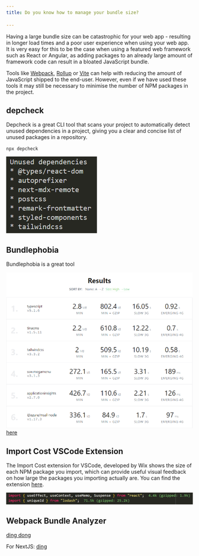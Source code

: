 ```yaml
---
title: Do you know how to manage your bundle size?

---
```



Having a large bundle size can be catastrophic for your web app - resulting in longer load times and a poor user experience when using your web app. It is very easy for this to be the case when using a featured web framework such as React or Angular, as adding packages to an already large amount of framework code can result in a bloated JavaScript bundle. 

<!--endintro-->

Tools like [Webpack](https://webpack.js.org/), [Rollup](https://rollupjs.org/) or [Vite](https://vitejs.dev/) can help with reducing the amount of JavaScript shipped to the end-user. However, even if we have used these tools it may still be necessary to minimise the number of NPM packages in the project.

## depcheck

Depcheck is a great CLI tool that scans your project to automatically detect unused dependencies in a project, giving you a clear and concise list of unused packages in a repository. 

```shell
npx depcheck
```

![Figure: A list of the unused dependencies in a project](depcheck.png)

## Bundlephobia

Bundlephobia is a great tool

![Figure: The list of packages from the package.json file, sorted by size](bundlephobia_list.png)
[here](https://bundlephobia.com/)

## Import Cost VSCode Extension

The Import Cost extension for VSCode, developed by Wix shows the size of each NPM package you import, which can provide useful visual feedback on how large the packages you importing actually are. You can find the extension [here](https://marketplace.visualstudio.com/items?itemName=wix.vscode-import-cost). 

![Figure: The extension in action - shows you how large each package is, as you import it](import-cost.png)



## Webpack Bundle Analyzer 

[ding dong](https://www.npmjs.com/package/webpack-bundle-analyzer)


For NextJS: [ding](https://www.npmjs.com/package/@next/bundle-analyzer)